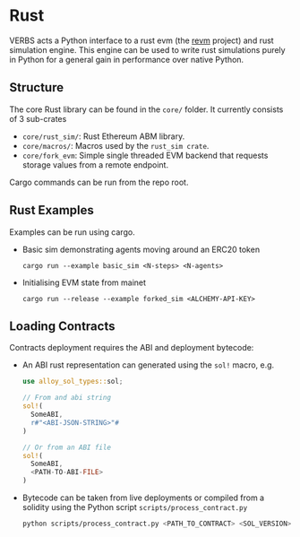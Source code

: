 # Rust

VERBS acts a Python interface to a rust evm (the
[revm](https://github.com/bluealloy/revm) project)
and rust simulation engine. This engine can be used
to write rust simulations purely in Python for a general
gain in performance over native Python.

## Structure

The core Rust library can be found in the `core/` folder.
It currently consists of 3 sub-crates

* `core/rust_sim/`: Rust Ethereum ABM library.
* `core/macros/`: Macros used by the `rust_sim crate`.
* `core/fork_evm`: Simple single threaded EVM backend that
  requests storage values from a remote endpoint.

Cargo commands can be run from the repo root.

## Rust Examples

Examples can be run using cargo.

- Basic sim demonstrating agents moving around an ERC20 token

  ```
  cargo run --example basic_sim <N-steps> <N-agents>
  ```

- Initialising EVM state from mainet

  ```
  cargo run --release --example forked_sim <ALCHEMY-API-KEY>
  ```

## Loading Contracts

Contracts deployment requires the ABI and deployment bytecode:

- An ABI rust representation can generated using the `sol!` macro, e.g.

  ```rust
  use alloy_sol_types::sol;

  // From and abi string
  sol!(
    SomeABI,
    r#"<ABI-JSON-STRING>"#
  )

  // Or from an ABI file
  sol!(
    SomeABI,
    <PATH-TO-ABI-FILE>
  )
  ```
- Bytecode can be taken from live deployments or compiled from
  a solidity using the Python script `scripts/process_contract.py`

  ```bash
  python scripts/process_contract.py <PATH_TO_CONTRACT> <SOL_VERSION> <OUTPUT_FOLDER>
  ```
